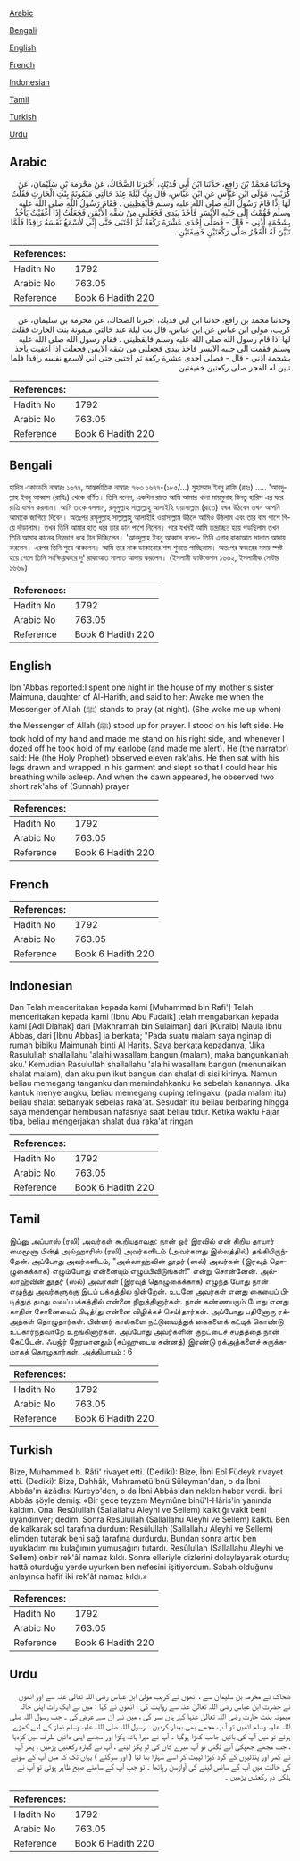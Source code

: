 [Arabic](#arabic)

[Bengali](#bengali)

[English](#english)

[French](#french)

[Indonesian](#indonesian)

[Tamil](#tamil)

[Turkish](#turkish)

[Urdu](#urdu)

## Arabic


<div dir="rtl" lang="ar" style={{fontSize:'larger',backgroundColor:'#f8f9fa',padding:20}}>
وَحَدَّثَنَا مُحَمَّدُ بْنُ رَافِعٍ، حَدَّثَنَا ابْنُ أَبِي فُدَيْكٍ، أَخْبَرَنَا الضَّحَّاكُ، عَنْ مَخْرَمَةَ بْنِ سُلَيْمَانَ، عَنْ كُرَيْبٍ، مَوْلَى ابْنِ عَبَّاسٍ عَنِ ابْنِ عَبَّاسٍ، قَالَ بِتُّ لَيْلَةً عِنْدَ خَالَتِي مَيْمُونَةَ بِنْتِ الْحَارِثِ فَقُلْتُ لَهَا إِذَا قَامَ رَسُولُ اللَّهِ صلى الله عليه وسلم فَأَيْقِظِينِي ‏.‏ فَقَامَ رَسُولُ اللَّهِ صلى الله عليه وسلم فَقُمْتُ إِلَى جَنْبِهِ الأَيْسَرِ فَأَخَذَ بِيَدِي فَجَعَلَنِي مِنْ شِقِّهِ الأَيْمَنِ فَجَعَلْتُ إِذَا أَغْفَيْتُ يَأْخُذُ بِشَحْمَةِ أُذُنِي - قَالَ - فَصَلَّى إِحْدَى عَشْرَةَ رَكْعَةً ثُمَّ احْتَبَى حَتَّى إِنِّي لأَسْمَعُ نَفَسَهُ رَاقِدًا فَلَمَّا تَبَيَّنَ لَهُ الْفَجْرُ صَلَّى رَكْعَتَيْنِ خَفِيفَتَيْنِ ‏.‏
</div>
<div style={{backgroundColor:'#f8f9fa',padding:20, marginBottom: 10}}><table> <thead> <tr> <th>References:</th> <th></th> </tr> </thead> <tbody><tr><td>Hadith No</td><td>1792</td></tr><tr><td>Arabic No</td><td>763.05</td></tr><tr><td>Reference</td><td>Book 6 Hadith 220</td></tr></tbody></table></div>


<div dir="rtl" lang="ar" style={{fontSize:'larger',backgroundColor:'#f8f9fa',padding:20}}>
وحدثنا محمد بن رافع، حدثنا ابن ابي فديك، اخبرنا الضحاك، عن مخرمة بن سليمان، عن كريب، مولى ابن عباس عن ابن عباس، قال بت ليلة عند خالتي ميمونة بنت الحارث فقلت لها اذا قام رسول الله صلى الله عليه وسلم فايقظيني . فقام رسول الله صلى الله عليه وسلم فقمت الى جنبه الايسر فاخذ بيدي فجعلني من شقه الايمن فجعلت اذا اغفيت ياخذ بشحمة اذني - قال - فصلى احدى عشرة ركعة ثم احتبى حتى اني لاسمع نفسه راقدا فلما تبين له الفجر صلى ركعتين خفيفتين
</div>
<div style={{backgroundColor:'#f8f9fa',padding:20, marginBottom: 10}}><table> <thead> <tr> <th>References:</th> <th></th> </tr> </thead> <tbody><tr><td>Hadith No</td><td>1792</td></tr><tr><td>Arabic No</td><td>763.05</td></tr><tr><td>Reference</td><td>Book 6 Hadith 220</td></tr></tbody></table></div>

## Bengali


<div dir="ltr" lang="bn" style={{fontSize:'larger',backgroundColor:'#f8f9fa',padding:20}}>
হাদিস একাডেমি নাম্বারঃ ১৬৭৭, আন্তর্জাতিক নাম্বারঃ ৭৬৩ ১৬৭৭-(১৮৫/...) মুহাম্মাদ ইবনু রাফি (রহঃ) ..... 'আবদুল্লাহ ইবনু আব্বাস (রাযিঃ) থেকে বর্ণিত। তিনি বলেন, একদিন রাতে আমি আমার খালা মায়মুনাহ বিনতু হারিস এর ঘরে রাত্রি যাপন করলাম। আমি তাকে বললাম, রসূলুল্লাহ সাল্লাল্লাহু আলাইহি ওয়াসাল্লাম (রাতে) যখন উঠবেন তখন আপনি আমাকে জাগিয়ে দিবেন। অতঃপর রসূলুল্লাহ সাল্লাল্লাহু আলাইহি ওয়াসাল্লাম উঠলে আমিও উঠলাম এবং তার বাম পাশে গিয়ে দাঁড়ালাম। তখন তিনি আমার হাত ধরে তার ডান পাশে নিলেন। পরে যখনই আমি তন্দ্রাচ্ছন্ন হয়ে পড়ছিলাম তখন তিনি আমার কানের নিম্নভাগ ধরে টান দিচ্ছিলেন। 'আবদুল্লাহ ইবনু আব্বাস বলেন- তিনি এগার রাকাআত সালাত আদায় করলেন। এরপর তিনি শুয়ে থাকলেন। আমি তার নাক ডাকানোর শব্দ শুনতে পাচ্ছিলাম। অতঃপর ফজরের সময় স্পষ্ট হয়ে গেলে তিনি সংক্ষিপ্তাকারে দু' রাকাআত সালাত আদায় করলেন। (ইসলামী ফাউন্ডেশন ১৬৬২, ইসলামীক সেন্টার ১৬৬৯)
</div>
<div style={{backgroundColor:'#f8f9fa',padding:20, marginBottom: 10}}><table> <thead> <tr> <th>References:</th> <th></th> </tr> </thead> <tbody><tr><td>Hadith No</td><td>1792</td></tr><tr><td>Arabic No</td><td>763.05</td></tr><tr><td>Reference</td><td>Book 6 Hadith 220</td></tr></tbody></table></div>

## English


<div dir="ltr" lang="en" style={{fontSize:'larger',backgroundColor:'#f8f9fa',padding:20}}>
Ibn 'Abbas reported:I spent one night in the house of my mother's sister Maimuna, daughter of Al-Harith, and said to her: Awake me when the Messenger of Allah (ﷺ) stands to pray (at night). (She woke me up when) the Messenger of Allah (ﷺ) stood up for prayer. I stood on his left side. He took hold of my hand and made me stand on his right side, and whenever I dozed off he took hold of my earlobe (and made me alert). He (the narrator) said: He (the Holy Prophet) observed eleven rak'ahs. He then sat with his legs drawn and wrapped in his garment and slept so that I could hear his breathing while asleep. And when the dawn appeared, he observed two short rak'ahs of (Sunnah) prayer
</div>
<div style={{backgroundColor:'#f8f9fa',padding:20, marginBottom: 10}}><table> <thead> <tr> <th>References:</th> <th></th> </tr> </thead> <tbody><tr><td>Hadith No</td><td>1792</td></tr><tr><td>Arabic No</td><td>763.05</td></tr><tr><td>Reference</td><td>Book 6 Hadith 220</td></tr></tbody></table></div>

## French


<div dir="ltr" lang="fr" style={{fontSize:'larger',backgroundColor:'#f8f9fa',padding:20}}>

</div>
<div style={{backgroundColor:'#f8f9fa',padding:20, marginBottom: 10}}><table> <thead> <tr> <th>References:</th> <th></th> </tr> </thead> <tbody><tr><td>Hadith No</td><td>1792</td></tr><tr><td>Arabic No</td><td>763.05</td></tr><tr><td>Reference</td><td>Book 6 Hadith 220</td></tr></tbody></table></div>

## Indonesian


<div dir="ltr" lang="id" style={{fontSize:'larger',backgroundColor:'#f8f9fa',padding:20}}>
Dan Telah menceritakan kepada kami [Muhammad bin Rafi'] Telah menceritakan kepada kami [Ibnu Abu Fudaik] telah mengabarkan kepada kami [Adl Dlahak] dari [Makhramah bin Sulaiman] dari [Kuraib] Maula Ibnu Abbas, dari [Ibnu Abbas] ia berkata; "Pada suatu malam saya nginap di rumah bibiku Maimunah binti Al Harits. Saya berkata kepadanya, 'Jika Rasulullah shallallahu 'alaihi wasallam bangun (malam), maka bangunkanlah aku.' Kemudian Rasulullah shallallahu 'alaihi wasallam bangun (menunaikan shalat malam), dan aku pun ikut bangun dan shalat di sisi kirinya. Namun beliau memegang tanganku dan memindahkanku ke sebelah kanannya. Jika kantuk menyerangku, beliau memegang cuping telingaku. (pada malam itu) beliau shalat sebanyak sebelas raka'at. Sesudah itu beliau berbaring hingga saya mendengar hembusan nafasnya saat beliau tidur. Ketika waktu Fajar tiba, beliau mengerjakan shalat dua raka'at ringan
</div>
<div style={{backgroundColor:'#f8f9fa',padding:20, marginBottom: 10}}><table> <thead> <tr> <th>References:</th> <th></th> </tr> </thead> <tbody><tr><td>Hadith No</td><td>1792</td></tr><tr><td>Arabic No</td><td>763.05</td></tr><tr><td>Reference</td><td>Book 6 Hadith 220</td></tr></tbody></table></div>

## Tamil


<div dir="ltr" lang="ta" style={{fontSize:'larger',backgroundColor:'#f8f9fa',padding:20}}>
இப்னு அப்பாஸ் (ரலி) அவர்கள் கூறியதாவது: நான் ஓர் இரவில் என் சிறிய தாயார் மைமூனா பின்த் அல்ஹாரிஸ் (ரலி) அவர்களிடம் (அவர்களது இல்லத்தில்) தங்கியிருந்தேன். அப்போது அவர்களிடம், "அல்லாஹ்வின் தூதர் (ஸல்) அவர்கள் (இரவுத் தொழுகைக்காக) எழும்போது என்னையும் எழுப்பிவிடுங்கள்!" என்று சொன்னேன். அல்லாஹ்வின் தூதர் (ஸல்) அவர்கள் (இரவுத் தொழுகைக்காக) எழுந்த போது நான் எழுந்து அவர்களுக்கு இடப் பக்கத்தில் நின்றேன். உடனே அவர்கள் எனது கையைப் பிடித்துத் தமது வலப் பக்கத்தில் என்னை நிறுத்தினார்கள். நான் கண்ணயரும் போது எனது காதின் சோனையைப் பிடித்(து என்னை விழிக்கச் செய்)தார்கள். அப்போது பதினோரு ரக்அத்கள் தொழுதார்கள். பின்னர் கால்களை நட்டுவைத்துக் கைகளைக் கட்டிக் கொண்டு உட்கார்ந்தவாறே உறங்கினார்கள். அப்போது அவர்களின் குறட்டைச் சப்தத்தை நான் கேட்டேன். ஃபஜ்ர் நேரமானதும் (சுப்ஹுடைய சுன்னத்) இரண்டு ரக்அத்களைச் சுருக்கமாகத் தொழுதார்கள். அத்தியாயம் : 6
</div>
<div style={{backgroundColor:'#f8f9fa',padding:20, marginBottom: 10}}><table> <thead> <tr> <th>References:</th> <th></th> </tr> </thead> <tbody><tr><td>Hadith No</td><td>1792</td></tr><tr><td>Arabic No</td><td>763.05</td></tr><tr><td>Reference</td><td>Book 6 Hadith 220</td></tr></tbody></table></div>

## Turkish


<div dir="ltr" lang="tr" style={{fontSize:'larger',backgroundColor:'#f8f9fa',padding:20}}>
Bize, Muhammed b. Râfi' rivayet etti. (Dediki): Bize, İbni Ebî Füdeyk rivayet etti. (Dediki): Bize, Dahhâk, Mahrametü'bnü Süleyman'dan, o da İbni Abbâs'ın âzâdlısı Kureyb'den, o da İbni Abbâs'dan naklen haber verdi. İbni Abbâs şöyle demiş: «Bir gece teyzem Meymûne binü'l-Hâris'in yanında kaldım. Ona: Resûlullah (Sallallahu Aleyhi ve Sellem) kalktığı vakit beni uyandırıver; dedim. Sonra Resûlullah (Sallallahu Aleyhi ve Sellem) kalktı. Ben de kalkarak sol tarafına durdum: Resûlullah (Sallallahu Aleyhi ve Sellem) elimden tutarak beni sağ tarafına durdurdu. Bundan sonra artık ben uyukladım mı kulağımın yumuşağını tutardı. Resûlullah (Sallallahu Aleyhi ve Sellem) onbir rek'âî namaz kıldı. Sonra elleriyle dizlerini dolaylayarak oturdu; hattâ oturduğu yerde uyurken ben nefesini işitiyordum. Sabah olduğunu anlayınca hafif iki rek'ât namaz kıldı.»
</div>
<div style={{backgroundColor:'#f8f9fa',padding:20, marginBottom: 10}}><table> <thead> <tr> <th>References:</th> <th></th> </tr> </thead> <tbody><tr><td>Hadith No</td><td>1792</td></tr><tr><td>Arabic No</td><td>763.05</td></tr><tr><td>Reference</td><td>Book 6 Hadith 220</td></tr></tbody></table></div>

## Urdu


<div dir="rtl" lang="ur" style={{fontSize:'larger',backgroundColor:'#f8f9fa',padding:20}}>
ضحاک نے مخرمہ بن سلیمان سے ، انھوں نے کریب مولیٰ ابن عباس رضی اللہ تعالیٰ عنہ سے اور انھوں نے حضرت ابن عباس رضی اللہ تعالیٰ عنہ سے روایت کی ، انھوں نے کہا : میں نے ایک رات اپنی خالہ میمونہ بنت حارث رضی اللہ تعالیٰ عنہا کے ہاں بسر کی ، میں نے ان سے عرض کی ۔ جب رسول اللہ صلی اللہ علیہ وسلم اٹھیں تو آ پ مجھے بھی بیدار کردیں ۔ رسول اللہ صلی اللہ علیہ وسلم نماز کے لئے کھڑے ہوئے تو میں آپ کی بائیں جانب کھڑا ہوگیا ۔ آپ نے میرا ہاتھ پکڑا اور مجھے اپنی دائیں طرف میں کردیا ، جب مجھے جھپکی آنے لگتی تو آپ میرے کان کی لو پکڑ لیتے ، آپ نے گیارہ رکعتیں پڑھیں ، پھر آپ نے کمر اور پنڈلیوں کے گرد کپڑا لپیٹ کر اسے سہارا بنا لیا ( اور سوگئے ) یہاں تک کہ میں آپ کے سونے کی حالت میں آپ کے سانس لینے کی آوازسن رہاتھا ۔ تو جب آپ کے سامنے صبح ظاہر ہوئی تو آپ نے ہلکی دو رکعتیں پڑھیں ۔
</div>
<div style={{backgroundColor:'#f8f9fa',padding:20, marginBottom: 10}}><table> <thead> <tr> <th>References:</th> <th></th> </tr> </thead> <tbody><tr><td>Hadith No</td><td>1792</td></tr><tr><td>Arabic No</td><td>763.05</td></tr><tr><td>Reference</td><td>Book 6 Hadith 220</td></tr></tbody></table></div>